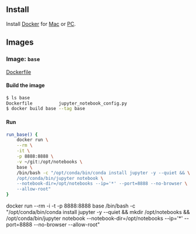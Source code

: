 ## Install
Install [Docker](https://www.docker.com/) for [Mac](https://www.docker.com/docker-mac) or [PC](https://www.docker.com/docker-windows).
## Images
### Image: `base`
[Dockerfile](https://github.com/yang-zhang/docker-setup/blob/master/base/Dockerfile)
#### Build the image
```sh
$ ls base
Dockerfile			jupyter_notebook_config.py
$ docker build base --tag base
```
#### Run
```sh
run_base() {
	docker run \
	--rm \
	-it \
	-p 8888:8888 \
	-v ~/git:/opt/notebooks \
	base \
	/bin/bash -c "/opt/conda/bin/conda install jupyter -y --quiet && \
	/opt/conda/bin/jupyter notebook \
	--notebook-dir=/opt/notebooks --ip='*' --port=8888 --no-browser \
	--allow-root"
}
```






	
	
 docker run --rm -i -t -p 8888:8888 base /bin/bash -c "/opt/conda/bin/conda install jupyter -y --quiet && mkdir /opt/notebooks && /opt/conda/bin/jupyter notebook --notebook-dir=/opt/notebooks --ip='*' --port=8888 --no-browser --allow-root"
 
 

